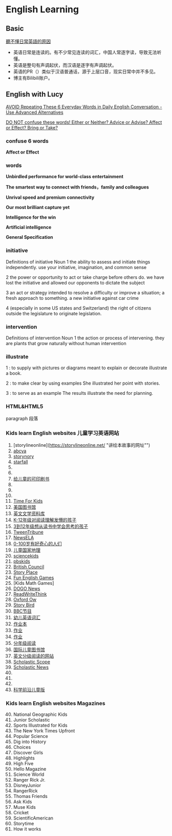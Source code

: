 # English Learning

##  Basic 

[聽不懂日常英語的原因](https://www.youtube.com/watch?v=dCiMmadqOAU "Susie Woo 戴舒萱")

- 英语日常是连读的。有不少常见连读的词汇，中国人常逐字读，导致无法听懂。
- 英语是整句有声调起伏，而汉语是逐字有声调起伏。
- 英语的PR（）类似于汉语普通话，源于上层口音，现实日常中并不多见。
- 博主有Bilibili账户。

## English with Lucy
[AVOID Repeating These 6 Everyday Words in Daily English Conversation - Use Advanced Alternatives](https://www.youtube.com/watch?v=88jkAMc7CBQ)

[DO NOT confuse these words! Either or Neither? Advice or Advise? Affect or Effect? Bring or Take?](https://www.youtube.com/watch?v=znoeHzG1vqY)

### confuse 6 words

**Affect or Effect**


### words

**Unbirdled performance for world-class entertainment**

**The smartest way to connect with friends，family and colleagues**

**Unrival speed and premium connectivity**

**Our most brilliant capture yet**

**Intelligence for the win**

**Artificial intelligence**

**General Specification**

### initiative

Definitions of initiative
Noun
1
the ability to assess and initiate things independently.
use your initiative, imagination, and common sense

2
the power or opportunity to act or take charge before others do.
we have lost the initiative and allowed our opponents to dictate the subject

3
an act or strategy intended to resolve a difficulty or improve a situation; a fresh approach to something.
a new initiative against car crime

4
(especially in some US states and Switzerland) the right of citizens outside the legislature to originate legislation.

### intervention

Definitions of intervention
Noun
1
the action or process of intervening.
they are plants that grow naturally without human intervention

### illustrate


1 : to supply with pictures or diagrams meant to explain or decorate illustrate a book. 

2 : to make clear by using examples She illustrated her point with stories. 

3 : to serve as an example The results illustrate the need for planning.

###  HTML&HTML5

paragraph 段落



### Kids learn English websites 儿童学习英语网站

1. [storylineonline](https://storylineonline.net/ "讲绘本故事的网址"")
2. [abcya](https://www.abcya.com/games "在线游戏")
3. [storynory](https://www.storynory.com/ "讲故事")
4. [starfall](https://www.starfall.com/h/ "**儿歌")
5. [](http://www.sesamestreet.org/home)
6. [](http://pbskids.org)
7. [给儿童的可印刷书](http://www.kizclub.com)
8. [](http://www.funbrain.com "内容涵盖英语阅读和数学")
9. [](http://www.britishcouncil.org/kids)
10. [](http://creativewritingprompts.com/ "写作榜首")
11. [Time For Kids](https://www.timeforkids.com/ "儿童分级分类阅读")
12. [美国图书馆](http://www.americaslibrary.gov/ "美国图书馆")
13. [英文文学资料库](http://www.eng.fju.edu.tw/English_Literature/el-main.htm)
14. [K-12年级对阅读理解发懵的孩子](http://www.readworks.org/ "Economy")
15. [3到12年级想从读书中学会思考的孩子](http://www.commonlit.org/)
16. [TweenTribune](http://www.tweentribune.com/)
17. [NewsELA](http://www.newsela.com/)
18. [0-100岁有好奇心的人们](http://www.wonderopolis.org/)
19. [儿童国家地理](http://kids.nationalgeographic.com/)
20. [sciencekids](https://www.sciencekids.co.nz/)
21. [pbskids](https://pbskids.org/ "游戏")
22. [British Council](http://learnenglishkids.britishcouncil.org/)
23. [Story Place](https://www.storyplace.org/)
24. [Fun English Games](http://www.funenglishgames.com/)
25. [Kids Math Games]
26. [DOGO News](https://www.dogonews.com/ "新闻")
27. [ReadWriteThink](http://www.readwritethink.org/)
28. [Oxford Ow](https://www.oxfordowl.co.uk/for-home/ "牛津电子书")
29. [Story Bird](https://storybird.com/)
30. [BBC节目](https://asia.cbeebies.com/ "英语动画片等等")
31. [幼儿英语词汇](https://readtoday.net/#appEN-1)
32. [作业本](http://learnenglishkids.britishcouncil.org/)
33. [作业](https://home.oxfordowl.co.uk/)
34. [作业](https://www.kidsworldfun.com/)
35. [分年级阅读](https://www.funbrain.com/)
36. [国际儿童图书馆](http://en.childrenslibrary.org/)
37. [英文分级阅读的网站](https://www.raz-kids.com/ "需要注册")
38. [Scholastic Scope]()
39. [Scholastic News]()
40. [](https://www.education.com)
41. [](k5learning.com/)
42. [](https://www.kizphonics.com/)
43. [科学前沿儿童版](https://kids.frontiersin.org/)

### Kids learn English websites Magazines

40. National Geographic Kids
41. Junior Scholastic 
42. Sports IIIustrated for Kids
43. The New York Times Upfront
44. Popular Science 
45. Dig into History
46. Choices
47. Discover Girls
48. Highlights
49. High Five
50. Hello Magazine 
51. Science World
52. Ranger Rick Jr.
53. DisneyJunior
54. RangerRick
55. Thomas Friends
56. Ask Kids
57. Muse Kids
58. Cricket
59. ScientificAmerican
60. Storytime
61. How it works


